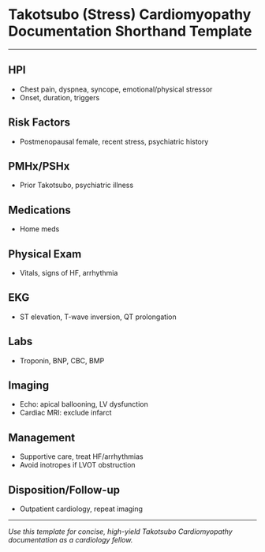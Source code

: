 # Takotsubo (Stress) Cardiomyopathy Documentation Shorthand Template

---

## HPI
- Chest pain, dyspnea, syncope, emotional/physical stressor
- Onset, duration, triggers

## Risk Factors
- Postmenopausal female, recent stress, psychiatric history

## PMHx/PSHx
- Prior Takotsubo, psychiatric illness

## Medications
- Home meds

## Physical Exam
- Vitals, signs of HF, arrhythmia

## EKG
- ST elevation, T-wave inversion, QT prolongation

## Labs
- Troponin, BNP, CBC, BMP

## Imaging
- Echo: apical ballooning, LV dysfunction
- Cardiac MRI: exclude infarct

## Management
- Supportive care, treat HF/arrhythmias
- Avoid inotropes if LVOT obstruction

## Disposition/Follow-up
- Outpatient cardiology, repeat imaging

---
*Use this template for concise, high-yield Takotsubo Cardiomyopathy documentation as a cardiology fellow.*
